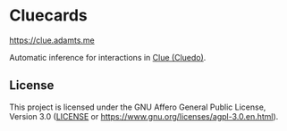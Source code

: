 # Cluecards

<https://clue.adamts.me>

Automatic inference for interactions in [Clue (Cluedo)](https://en.wikipedia.org/wiki/Cluedo).

## License

This project is licensed under the GNU Affero General Public License, Version 3.0
([LICENSE](LICENSE) or <https://www.gnu.org/licenses/agpl-3.0.en.html>).
